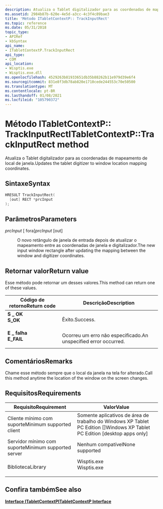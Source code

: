 ```yaml
---
description: Atualiza o Tablet digitalizador para as coordenadas de mapeamento de local de janela.
ms.assetid: 2984b87b-620e-4e5d-a3cc-4c3f4c89bae3
title: 'Método ITabletContextP:: TrackInputRect'
ms.topic: reference
ms.date: 05/31/2018
topic_type:
- APIRef
- kbSyntax
api_name:
- ITabletContextP.TrackInputRect
api_type:
- COM
api_location:
- Wisptis.exe
- Wisptis.exe.dll
ms.openlocfilehash: 4529263b81933651db35b88262b11e979d39e6f4
ms.sourcegitcommit: 831e8f3db78ab820e1710cede244553c70e50500
ms.translationtype: MT
ms.contentlocale: pt-BR
ms.lasthandoff: 01/08/2021
ms.locfileid: "105790372"
---
```

# <a name="itabletcontextptrackinputrect-method"></a><span data-ttu-id="baf7f-103">Método ITabletContextP:: TrackInputRect</span><span class="sxs-lookup"><span data-stu-id="baf7f-103">ITabletContextP::TrackInputRect method</span></span>

<span data-ttu-id="baf7f-104">Atualiza o Tablet digitalizador para as coordenadas de mapeamento de local de janela.</span><span class="sxs-lookup"><span data-stu-id="baf7f-104">Updates the tablet digitizer to window location mapping coordinates.</span></span>

## <a name="syntax"></a><span data-ttu-id="baf7f-105">Sintaxe</span><span class="sxs-lookup"><span data-stu-id="baf7f-105">Syntax</span></span>


```C++
HRESULT TrackInputRect(
  [out] RECT *prcInput
);
```



## <a name="parameters"></a><span data-ttu-id="baf7f-106">Parâmetros</span><span class="sxs-lookup"><span data-stu-id="baf7f-106">Parameters</span></span>

<dl> <dt>

<span data-ttu-id="baf7f-107">*prcInput* \[ fora\]</span><span class="sxs-lookup"><span data-stu-id="baf7f-107">*prcInput* \[out\]</span></span>
</dt> <dd>

<span data-ttu-id="baf7f-108">O novo retângulo de janela de entrada depois de atualizar o mapeamento entre as coordenadas de janela e digitalizador.</span><span class="sxs-lookup"><span data-stu-id="baf7f-108">The new input window rectangle after updating the mapping between the window and digitizer coordinates.</span></span>

</dd> </dl>

## <a name="return-value"></a><span data-ttu-id="baf7f-109">Retornar valor</span><span class="sxs-lookup"><span data-stu-id="baf7f-109">Return value</span></span>

<span data-ttu-id="baf7f-110">Esse método pode retornar um desses valores.</span><span class="sxs-lookup"><span data-stu-id="baf7f-110">This method can return one of these values.</span></span>



| <span data-ttu-id="baf7f-111">Código de retorno</span><span class="sxs-lookup"><span data-stu-id="baf7f-111">Return code</span></span>                                                                            | <span data-ttu-id="baf7f-112">Descrição</span><span class="sxs-lookup"><span data-stu-id="baf7f-112">Description</span></span>                               |
|----------------------------------------------------------------------------------------|-------------------------------------------|
| <dl> <span data-ttu-id="baf7f-113"><dt>**S \_ OK**</dt></span><span class="sxs-lookup"><span data-stu-id="baf7f-113"><dt>**S\_OK**</dt></span></span> </dl>   | <span data-ttu-id="baf7f-114">Êxito.</span><span class="sxs-lookup"><span data-stu-id="baf7f-114">Success.</span></span><br/>                       |
| <dl> <span data-ttu-id="baf7f-115"><dt>**E \_ falha**</dt></span><span class="sxs-lookup"><span data-stu-id="baf7f-115"><dt>**E\_FAIL**</dt></span></span> </dl> | <span data-ttu-id="baf7f-116">Ocorreu um erro não especificado.</span><span class="sxs-lookup"><span data-stu-id="baf7f-116">An unspecified error occurred.</span></span><br/> |



 

## <a name="remarks"></a><span data-ttu-id="baf7f-117">Comentários</span><span class="sxs-lookup"><span data-stu-id="baf7f-117">Remarks</span></span>

<span data-ttu-id="baf7f-118">Chame esse método sempre que o local da janela na tela for alterado.</span><span class="sxs-lookup"><span data-stu-id="baf7f-118">Call this method anytime the location of the window on the screen changes.</span></span>

## <a name="requirements"></a><span data-ttu-id="baf7f-119">Requisitos</span><span class="sxs-lookup"><span data-stu-id="baf7f-119">Requirements</span></span>



| <span data-ttu-id="baf7f-120">Requisito</span><span class="sxs-lookup"><span data-stu-id="baf7f-120">Requirement</span></span> | <span data-ttu-id="baf7f-121">Valor</span><span class="sxs-lookup"><span data-stu-id="baf7f-121">Value</span></span> |
|-------------------------------------|----------------------------------------------------------------------------------------|
| <span data-ttu-id="baf7f-122">Cliente mínimo com suporte</span><span class="sxs-lookup"><span data-stu-id="baf7f-122">Minimum supported client</span></span><br/> | <span data-ttu-id="baf7f-123">Somente aplicativos de área de trabalho do Windows XP Tablet PC Edition \[\]</span><span class="sxs-lookup"><span data-stu-id="baf7f-123">Windows XP Tablet PC Edition \[desktop apps only\]</span></span><br/>                          |
| <span data-ttu-id="baf7f-124">Servidor mínimo com suporte</span><span class="sxs-lookup"><span data-stu-id="baf7f-124">Minimum supported server</span></span><br/> | <span data-ttu-id="baf7f-125">Nenhum compatível</span><span class="sxs-lookup"><span data-stu-id="baf7f-125">None supported</span></span><br/>                                                              |
| <span data-ttu-id="baf7f-126">Biblioteca</span><span class="sxs-lookup"><span data-stu-id="baf7f-126">Library</span></span><br/>                  | <dl> <span data-ttu-id="baf7f-127"><dt>Wisptis.exe</dt></span><span class="sxs-lookup"><span data-stu-id="baf7f-127"><dt>Wisptis.exe</dt></span></span> </dl> |



## <a name="see-also"></a><span data-ttu-id="baf7f-128">Confira também</span><span class="sxs-lookup"><span data-stu-id="baf7f-128">See also</span></span>

<dl> <dt>

[<span data-ttu-id="baf7f-129">**Interface ITabletContextP**</span><span class="sxs-lookup"><span data-stu-id="baf7f-129">**ITabletContextP Interface**</span></span>](itabletcontextp.md)
</dt> </dl>

 

 




